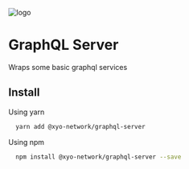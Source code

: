 [logo]: https://cdn.xy.company/img/brand/XY_Logo_GitHub.png

![logo]

# GraphQL Server

Wraps some basic graphql services

## Install

Using yarn

```sh
  yarn add @xyo-network/graphql-server
```

Using npm

```sh
  npm install @xyo-network/graphql-server --save
```